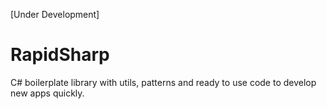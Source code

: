 [Under Development]

# RapidSharp
C# boilerplate library with utils, patterns and ready to use code to develop new apps quickly.
